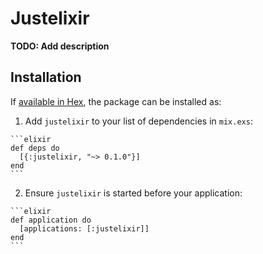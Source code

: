 # Justelixir

**TODO: Add description**

## Installation

If [available in Hex](https://hex.pm/docs/publish), the package can be installed as:

  1. Add `justelixir` to your list of dependencies in `mix.exs`:

    ```elixir
    def deps do
      [{:justelixir, "~> 0.1.0"}]
    end
    ```

  2. Ensure `justelixir` is started before your application:

    ```elixir
    def application do
      [applications: [:justelixir]]
    end
    ```

